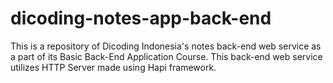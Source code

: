 # dicoding-notes-app-back-end
This is a repository of Dicoding Indonesia's notes back-end web service as a part of its Basic Back-End Application Course. This back-end web service utilizes HTTP Server made using Hapi framework.
